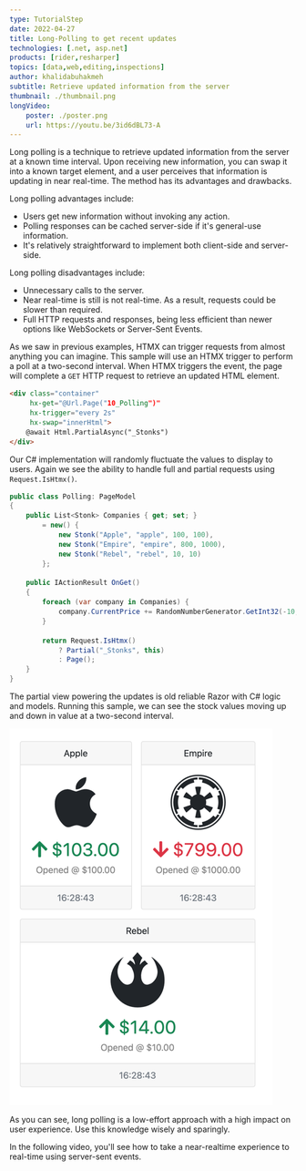 ```yaml
---
type: TutorialStep
date: 2022-04-27
title: Long-Polling to get recent updates
technologies: [.net, asp.net]
products: [rider,resharper]
topics: [data,web,editing,inspections]
author: khalidabuhakmeh
subtitle: Retrieve updated information from the server
thumbnail: ./thumbnail.png
longVideo:
    poster: ./poster.png
    url: https://youtu.be/3id6dBL73-A
---
```


Long polling is a technique to retrieve updated information from the server at a known time interval. Upon receiving new information, you can swap it into a known target element, and a user perceives that information is updating in near real-time. The method has its advantages and drawbacks.

Long polling advantages include:

- Users get new information without invoking any action.
- Polling responses can be cached server-side if it's general-use information.
- It's relatively straightforward to implement both client-side and server-side.

Long polling disadvantages include:

- Unnecessary calls to the server.
- Near real-time is still is not real-time. As a result, requests could be slower than required.
- Full HTTP requests and responses, being less efficient than newer options like WebSockets or Server-Sent Events.

As we saw in previous examples, HTMX can trigger requests from almost anything you can imagine. This sample will use an HTMX trigger to perform a poll at a two-second interval. When HTMX triggers the event, the page will complete a `GET` HTTP request to retrieve an updated HTML element.

```html
<div class="container"
     hx-get="@Url.Page("10_Polling")"
     hx-trigger="every 2s"
     hx-swap="innerHtml">
    @await Html.PartialAsync("_Stonks")
</div>
```

Our C# implementation will randomly fluctuate the values to display to users. Again we see the ability to handle full and partial requests using `Request.IsHtmx()`.

```c#
public class Polling: PageModel
{
    public List<Stonk> Companies { get; set; }
        = new() {
            new Stonk("Apple", "apple", 100, 100),
            new Stonk("Empire", "empire", 800, 1000),
            new Stonk("Rebel", "rebel", 10, 10)
        };

    public IActionResult OnGet()
    {
        foreach (var company in Companies) {
            company.CurrentPrice += RandomNumberGenerator.GetInt32(-10, 10);
        }

        return Request.IsHtmx()
            ? Partial("_Stonks", this)
            : Page();
    }
}
```

The partial view powering the updates is old reliable Razor with C# logic and models. Running this sample, we can see the stock values moving up and down in value at a two-second interval. 

![long polling working in page](img.png)

As you can see, long polling is a low-effort approach with a high impact on user experience. Use this knowledge wisely and sparingly.

In the following video, you'll see how to take a near-realtime experience to real-time using server-sent events.
